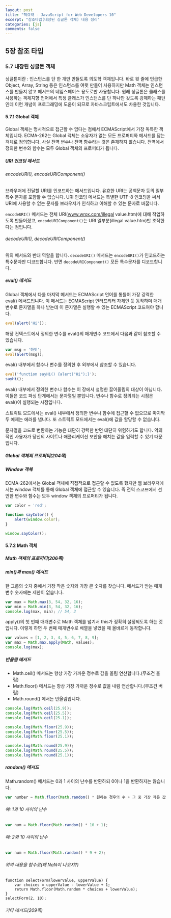 ```yaml
---
layout: post
title: "책요약 - JavaScript for Web Developers 10"
excerpt: "참조타입(내장된 싱글톤 객체) 내용 정리"
categories: [js]
comments: false
---
```


## 5장 참조 타입

### 5.7 내장된 싱글톤 객체

싱글톤이란
: 인스턴스를 단 한 개만 만들도록 의도학 객체입니다. 바로 윗 줄에 언급한 Object, 
Array, String 등은 인스턴스를 여럿 만들어 사용하지만 Math 객체는 인스턴스를
만들지 않고 메서드의 네임스페이스 용도로만 사용합니다. 원래 싱글톤은 클래스를
사용하는 객체지향 언어에서 특정 클래스가 인스턴스를 단 하나만 갖도록 강제하는 
패턴인데 이런 개념이 프로그래밍에 도움이 되므로 자바스크립트에서도 차용한 것입니다.

#### 5.7.1 Global 객체
Global 객체는 명시적으로 접근할 수 없다는 점에서 ECMAScript에서 가장 독특한
객체입니다. ECMA-262는 Global 객체는 소유자가 없는 모든 프로퍼티와 메서드를
담는 객체로 정의합니다. 사실 전역 변수나 전역 함수라는 것은 존재하지 않습니다.
전역에서 정의한 변수와 함수는 모두 Global 객체의 프로퍼티가 됩니다.

##### URI 인코딩 메서드

###### encodeURI(), encodeURIComponent()
브라우저에 전달할 URI를 인코드하는 메서드입니다. 유효한 URI는 공백문자 등의
일부 특수 문자를 포함할 수 없습니다. URI 인코딩 메서드는 특별한 UTF-8 인코딩을
써서 URI에 사용할 수 없는 문자를 브라우저가 인식하고 이해할 수 있는 문자로 바꿉니다.

`encodeURI()` 메서드는 전체 URI(www.wrox.com/illegal value.htm)에 대해 작업하도록 만들어졌고,
`encodeURIComponent()`는 URI 일부분(illegal value.htm)만 조작한다는 점입니다.

###### decodeURI(), decodeURIComponent()
위의 메서드와 반대 역할을 합니다.
`decodeURI()` 메서드는 `encodeURI()`가 인코드하는 특수문자만 디코드합니다.
반면 `decodeURIComponent()` 모든 특수문자를 디코드합니다.

##### eval() 메서드
Global 객체에서 다룰 마지막 메서드는 ECMAScript 언어를 통틀어 가장 강력한
eval() 메서드입니다. 이 메서드는 ECMAScript 인터프리터 자체인 듯 동작하며
매개변수로 문자열을 하나 받는데 이 문자열은 실행할 수 있는 ECMAScript 코드여야
합니다.

```javascript
eval(alert('Hi'));
```

해당 컨텍스트에서 정의한 변수를 eval()의 매개변수 코드에서 다음과 같이 참조할
수 있습니다.

```javascript
var msg = '하잇';
eval(alert(msg));
```

eval() 내부에서 함수나 변수를 정의한 후 외부에서 참조할 수 있습니다.

```javascript
eval('function sayHi() {alert("Hi");}');
sayHi();
```

eval() 내부에서 정의한 변수나 함수는 이 장에서 설명한 끌어올림의 대상이 아닙니다.
이들은 코드 파싱 단계에서는 문자열일 뿐입니다. 변수나 함수로 정의되는 시점은
eval()이 실행되는 시점입니다.

스트릭트 모드에서는 eval() 내부에서 정의한 변수나 함수에 접근할 수 없으므로 
마지막 두 예제는 에러를 냅니다. 또 스트릭트 모드에서는 eval()에 값을 할당할
수 없습니다.

문자열을 코드로 변환하는 기능은 대단히 강력한 반면 대단히 위험하기도 합니다.
악의적인 사용자가 당신의 사이트나 애플리케이션 보안을 해치는 값을 입력할 수
있기 때문입니다.

##### Global 객체의 프로퍼티(204쪽)

##### Window 객체
ECMA-262에서는 Global 객체에 직접적으로 접근할 수 없도록 했지만 웹 브라우저에서는
window 객체를 통해 Global 객체에 접근할 수 있습니다. 즉 전역 스코프에서 선언한
변수와 함수는 모두 window 객체의 프로퍼티가 됩니다.

```javascript
var color = 'red';

function sayColor() {
    alert(window.color);
}

window.sayColor();
```

#### 5.7.2 Math 객체

##### Math 객체의 프로퍼티(206쪽)

##### min()과 max() 메서드
한 그룹의 숫자 중에서 가장 작은 숫자와 가장 큰 숫자를 찾습니다.
메서드가 받는 매개변수 숫자에는 제한이 없습니다. 

```javascript
var max = Math.max(3, 54, 32, 16);
var min = Math.min(3, 54, 32, 16);
console.log(max, min); // 54, 3
```

apply()의 첫 번째 매개변수로 Math 객체를 넘겨서 this가 정확히 설정되도록 하는
것입니다. 이렇게 하면 두 번째 매개변수로 배열을 넣었을 때 올바르게 동작합니다.

```javascript
var values = [1, 2, 3, 4, 5, 6, 7, 8, 9];
var max = Math.max.apply(Math, values);
console.log(max);
```

##### 반올림 메서드

- Math.ceil() 메서드는 항상 가장 가까운 정수로 값을 올림 연산합니다.(무조건 올림)
- Math.floor() 메서드는 항상 가장 가까운 정수로 값을 내림 연산합니다.(무조건 버림)
- Math.round() 메서든 반올림입니다.

```javascript
console.log(Math.ceil(25.9));
console.log(Math.ceil(25.5));
console.log(Math.ceil(25.1));

console.log(Math.floor(25.9));
console.log(Math.floor(25.5));
console.log(Math.floor(25.1));

console.log(Math.round(25.9));
console.log(Math.round(25.5));
console.log(Math.round(25.1));
```

##### random() 메서드
Math.random() 메서드는 0과 1 사이의 난수를 반환하되 0이나 1을 반환하지는 않습니다.

```javascript
var number = Math.floor(Math.random() * 원하는 경우의 수 + 그 중 가장 작은 값);
```


###### 예: 1과 10 사이의 난수

```javascript
var num = Math.floor(Math.random() * 10 + 1);
```

###### 예: 2와 10 사이의 난수

```javascript
var num = Math.floor(Math.random() * 9 + 2);
```

###### 위의 내용을 함수로(왜 NaN이 나오지?)

```javscript
function selectForm(lowerValue, upperValue) {
    var choices = upperValue - lowerValue + 1;
    return Math.floor(Math.random * choices + lowerValue);
}
selectForm(2, 10);
```

###### 기타 메서드(209쪽)















